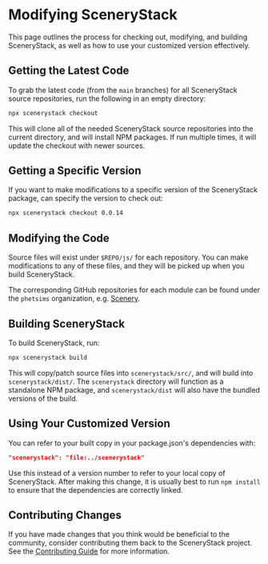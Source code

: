 # Modifying SceneryStack

This page outlines the process for checking out, modifying, and building SceneryStack, as well as how to use your
customized version effectively.

## Getting the Latest Code

To grab the latest code (from the `main` branches) for all SceneryStack source repositories, run the following in an
empty directory:

```sh
npx scenerystack checkout
```

This will clone all of the needed SceneryStack source repositories into the current directory, and will install NPM
packages. If run multiple times, it will update the checkout with newer sources.

## Getting a Specific Version

If you want to make modifications to a specific version of the SceneryStack package, can specify the version to check out:

```sh
npx scenerystack checkout 0.0.14
```

## Modifying the Code

Source files will exist under `$REPO/js/` for each repository. You can make modifications to any of these
files, and they will be picked up when you build SceneryStack.

The corresponding GitHub repositories for each module can be found under the `phetsims` organization, e.g.
[Scenery](https://github.com/phetsims/scenery).

## Building SceneryStack

To build SceneryStack, run:

```sh
npx scenerystack build
```

This will copy/patch source files into `scenerystack/src/`, and will build into `scenerystack/dist/`. The `scenerystack`
directory will function as a standalone NPM package, and `scenerystack/dist` will also have the bundled versions of the
build.

## Using Your Customized Version

You can refer to your built copy in your package.json's dependencies with:

```json
"scenerystack": "file:../scenerystack"
```

Use this instead of a version number to refer to your local copy of SceneryStack. After making this change, it is usually
best to run `npm install` to ensure that the dependencies are correctly linked.

## Contributing Changes

If you have made changes that you think would be beneficial to the community, consider contributing them back to the
SceneryStack project. See the [Contributing Guide](../CONTRIBUTING.md) for more information.